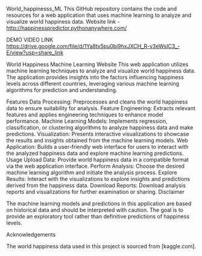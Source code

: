 World_happinesss_ML
This GitHub repository contains the code and resources for a web application that uses machine learning to analyze and visualize world happiness data. Website link - http://happinesspredictor.pythonanywhere.com/

DEMO VIDEO LINK
https://drive.google.com/file/d/1Ya8tx5pu0bj9hxJXCH_R-v3eWsIC3_-E/view?usp=share_link

World Happiness Machine Learning Website
This web application utilizes machine learning techniques to analyze and visualize world happiness data. The application provides insights into the factors influencing happiness levels across different countries, leveraging various machine learning algorithms for prediction and understanding.

Features
Data Processing: Preprocesses and cleans the world happiness data to ensure suitability for analysis.
Feature Engineering: Extracts relevant features and applies engineering techniques to enhance model performance.
Machine Learning Models: Implements regression, classification, or clustering algorithms to analyze happiness data and make predictions.
Visualization: Presents interactive visualizations to showcase the results and insights obtained from the machine learning models.
Web Application: Builds a user-friendly web interface for users to interact with the analyzed happiness data and explore machine learning predictions. Usage
Upload Data: Provide world happiness data in a compatible format via the web application interface. Perform Analysis: Choose the desired machine learning algorithm and initiate the analysis process. Explore Results: Interact with the visualizations to explore insights and predictions derived from the happiness data. Download Reports: Download analysis reports and visualizations for further examination or sharing. Disclaimer

The machine learning models and predictions in this application are based on historical data and should be interpreted with caution. The goal is to provide an exploratory tool rather than definitive predictions of happiness levels.

Acknowledgements

The world happiness data used in this project is sourced from [kaggle.com].
